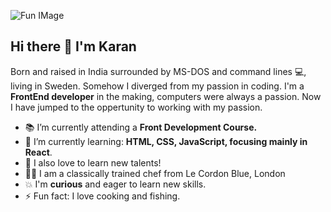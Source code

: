 ![Fun IMage](https://images.unsplash.com/photo-1582589205863-cb86a47c9688?ixlib=rb-1.2.1&ixid=eyJhcHBfaWQiOjEyMDd9&auto=format&fit=crop&w=1489&q=80)


## Hi there 👋 I'm Karan 

Born and raised in India surrounded by MS-DOS and command lines 💻, living in Sweden. Somehow I diverged from my passion in coding. I'm a __FrontEnd developer__ in the making, computers were always a passion. Now I have jumped to the oppertunity to working with my passion.	


 - 📚 I’m currently attending a __Front Development Course.__ 
 - 🌱 I’m currently learning: __HTML, CSS, JavaScript, focusing mainly in React__.	
 - 🌈 I also love to learn new talents!
 - 👨‍🍳 I am a classically trained chef from Le Cordon Blue, London
 - 💥 I'm __curious__ and eager to learn new skills.	 
 - ⚡ Fun fact: I love cooking and fishing.
<!--
**karanmann/karanmann** is a ✨ _special_ ✨ repository because its `README.md` (this file) appears on your GitHub profile.
